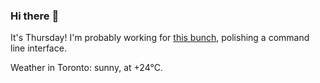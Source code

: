 ### Hi there :wave:

It's Thursday! I'm probably working for [this bunch](https://github.com/kohofinancial), polishing a command line interface.

Weather in Toronto: sunny, at +24°C.
